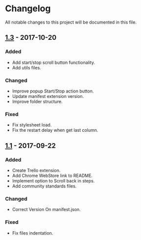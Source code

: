 # Changelog
All notable changes to this project will be documented in this file.

## [1.3] - 2017-10-20 
### Added
- Add start/stop scroll button functionality.
- Add utils files.

### Changed
- Improve popup Start/Stop action button.
- Update manifest extension version.
- Improve folder structure.

### Fixed 
- Fix stylesheet load.
- Fix the restart delay when get last column.


## [1.1] - 2017-09-22
### Added
- Create Trello extension.
- Add Chrome WebStore link to README.
- Implement option to Scroll back in steps.
- Add community standards files.

### Changed
- Correct Version On manifest.json.

### Fixed 
- Fix files indentation.

[1.1]: https://github.com/williankeller/trello-auto-scroll/compare/v1.0...v1.1
[1.3]: https://github.com/williankeller/trello-auto-scroll/compare/v1.1...v1.3
